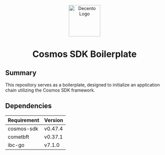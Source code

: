 <p align="center">
    <a href="https://decento.xyz" target="_blank" rel="noopener noreferrer"><img width="100" src="https://user-images.githubusercontent.com/20435620/217751201-b652bd9e-9926-4067-809c-4c23edac5c89.png" alt="Decento Logo"></a>
</p>
<h1 align="center">
    Cosmos SDK Boilerplate
</h1>

## Summary

This repository serves as a boilerplate, designed to initialize an application chain utilizing the Cosmos SDK framework.

## Dependencies

| Requirement | Version  |
|-------------|----------|
| cosmos-sdk  | v0.47.4  |
| cometbft    | v0.37.1  |
| ibc-go      | v7.1.0   |
